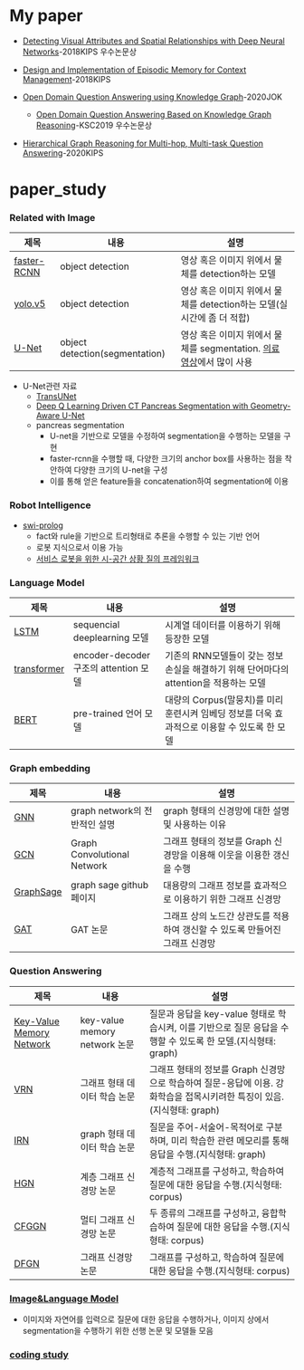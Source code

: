 # My paper
- [Detecting Visual Attributes and Spatial Relationships with Deep Neural Networks](https://www.eiric.or.kr/literature/ser_view.php?SnxGubun=INME&mode=total&searchCate=literature&literature=Y&more=Y&research=Y&pg=2&gu=INME001F8&cmd=qryview&SnxIndxNum=213385&q1_yy=2018&q1_mm=05&rownum=16&totalCnt=135&q1_t=6rmA7J247LKg&listUrl=L2xpdGVyYXR1cmUvcmVzdWx0LnBocD9TbnhHdWJ1bj1JTk1FJm1vZGU9dG90YWwmc2VhcmNoQ2F0ZT1saXRlcmF0dXJlJmxpdGVyYXR1cmU9WSZxMT0lQjElRTglQzAlQ0UlQzMlQjYmbW9yZT1ZJmYxPU1OJnJlc2VhcmNoPVkmcGc9Mg==&f1=MN&q1=%B1%E8%C0%CE%C3%B6)-2018KIPS 우수논문상
- [Design and Implementation of Episodic Memory for Context Management](https://www.eiric.or.kr/literature/ser_view.php?SnxGubun=INME&mode=total&searchCate=literature&literature=Y&more=Y&research=Y&pg=2&gu=INME001F9&cmd=qryview&SnxIndxNum=219264&q1_yy=2018&q1_mm=11&rownum=11&totalCnt=135&q1_t=6rmA7J247LKg&listUrl=L2xpdGVyYXR1cmUvcmVzdWx0LnBocD9TbnhHdWJ1bj1JTk1FJm1vZGU9dG90YWwmc2VhcmNoQ2F0ZT1saXRlcmF0dXJlJmxpdGVyYXR1cmU9WSZxMT0lQjElRTglQzAlQ0UlQzMlQjYmbW9yZT1ZJmYxPU1OJnJlc2VhcmNoPVkmcGc9Mg==&f1=MN&q1=%B1%E8%C0%CE%C3%B6)-2018KIPS
- [Open Domain Question Answering using Knowledge Graph](https://www.kci.go.kr/kciportal/ci/sereArticleSearch/ciSereArtiView.kci?sereArticleSearchBean.artiId=ART002625038)-2020JOK
  - [Open Domain Question Answering Based on Knowledge Graph Reasoning](http://www.kiise.or.kr/academy/board/academyNewsView.fa)-KSC2019 우수논문상

- [Hierarchical Graph Reasoning for Multi-hop,
Multi-task Question Answering](https://manuscriptlink-society-file.s3-ap-northeast-1.amazonaws.com/kips/conference/2020fall/presentation/KIPS_C2020B0261.pdf)-2020KIPS




# paper_study
### Related with Image
|제목|내용|설명|
|---------|---|---|
|[faster-RCNN](https://arxiv.org/pdf/1506.01497.pdf)|object detection|영상 혹은 이미지 위에서 물체를 detection하는 모델|
|[yolo.v5](https://github.com/ultralytics/yolov5)|object detection|영상 혹은 이미지 위에서 물체를 detection하는 모델(실시간에 좀 더 적합)|
|[U-Net](https://arxiv.org/pdf/1505.04597.pdf)|object detection(segmentation)|영상 혹은 이미지 위에서 물체를 segmentation. [의료 영상](#U-Net-관련-논문)에서 많이 사용|

- U-Net관련 자료
  - [TransUNet](https://arxiv.org/pdf/2102.04306v1.pdf)
  - [Deep Q Learning Driven CT Pancreas Segmentation
with Geometry-Aware U-Net](https://arxiv.org/pdf/1904.09120.pdf)
  - pancreas segmentation
    - U-net을 기반으로 모델을 수정하여 segmentation을 수행하는 모델을 구현
    - faster-rcnn을 수행할 때, 다양한 크기의 anchor box를 사용하는 점을 착안하여 다양한 크기의 U-net을 구성
    - 이를 통해 얻은 feature들을 concatenation하여 segmentation에 이용

### Robot Intelligence
- [swi-prolog](https://www.swi-prolog.org/)
  - fact와 rule을 기반으로 트리형태로 추론을 수행할 수 있는 기반 언어
  - 로봇 지식으로서 이용 가능
  - [서비스 로봇을 위한 시-공간 상황 질의 프레임워크](https://www.kci.go.kr/kciportal/ci/sereArticleSearch/ciSereArtiView.kci?sereArticleSearchBean.artiId=ART002429746)

### Language Model
|제목|내용|설명|
|---------|---|---|
|[LSTM](https://github.com/omerbsezer/LSTM_RNN_Tutorials_with_Demo)|sequencial deeplearning 모델|시계열 데이터를 이용하기 위해 등장한 모델|
|[transformer](https://arxiv.org/pdf/1706.03762.pdf)|encoder-decoder구조의 attention 모델|기존의 RNN모델들이 갖는 정보 손실을 해결하기 위해 단어마다의 attention을 적용하는 모델|
|[BERT](https://arxiv.org/pdf/1810.04805.pdf)|pre-trained 언어 모델|대량의 Corpus(말뭉치)를 미리 훈련시켜 임베딩 정보를 더욱 효과적으로 이용할 수 있도록 한 모델|

### Graph embedding

|제목|내용|설명|
|---------|---|---|
|[GNN](https://medium.com/watcha/gnn-%EC%86%8C%EA%B0%9C-%EA%B8%B0%EC%B4%88%EB%B6%80%ED%84%B0-%EB%85%BC%EB%AC%B8%EA%B9%8C%EC%A7%80-96567b783479)|graph network의 전반적인 설명|graph 형태의 신경망에 대한 설명 및 사용하는 이유|
|[GCN](https://arxiv.org/pdf/1609.02907.pdf)|Graph Convolutional Network|그래프 형태의 정보를 Graph 신경망을 이용해 이웃을 이용한 갱신을 수행|
|[GraphSage](https://github.com/williamleif/GraphSAGE)|graph sage github 페이지|대용량의 그래프 정보를 효과적으로 이용하기 위한 그래프 신경망|
|[GAT](https://arxiv.org/pdf/1710.10903.pdf)|GAT 논문|그래프 상의 노드간 상관도를 적용하여 갱신할 수 있도록 만들어진 그래프 신경망|

### Question Answering


|제목|내용|설명|
|---------|---|---|
|[Key-Value Memory Network](https://arxiv.org/pdf/1606.03126.pdf)|key-value memory network 논문|질문과 응답을 key-value 형태로 학습시켜, 이를 기반으로 질문 응답을 수행할 수 있도록 한 모델.(지식형태: graph)|
|[VRN](https://ojs.aaai.org/index.php/AAAI/article/view/12057)|그래프 형태 데이터 학습 논문|그래프 형태의 정보를 Graph 신경망으로 학습하여 질문-응답에 이용. 강화학습을 접목시키려한 특징이 있음.(지식형태: graph)|
|[IRN](https://arxiv.org/pdf/1801.04726.pdf)|graph 형태 데이터 학습 논문|질문을 주어-서술어-목적어로 구분하며, 미리 학습한 관련 메모리를 통해 응답을 수행.(지식형태: graph)|
|[HGN](https://arxiv.org/pdf/1911.03631.pdf)|계층 그래프 신경망 논문|계층적 그래프를 구성하고, 학습하여 질문에 대한 응답을 수행.(지식형태: corpus)|
|[CFGGN](https://ieeexplore.ieee.org/stamp/stamp.jsp?tp=&arnumber=9037288)|멀티 그래프 신경망 논문|두 종류의 그래프를 구성하고, 융합학습하여 질문에 대한 응답을 수행.(지식형태: corpus)|
|[DFGN](https://www.aclweb.org/anthology/P19-1617.pdf)|그래프 신경망 논문|그래프를 구성하고, 학습하여 질문에 대한 응답을 수행.(지식형태: corpus)|


### [Image&Language Model](https://github.com/pyupya/pre-trained-vl-model)
- 이미지와 자연어를 입력으로 질문에 대한 응답을 수행하거나, 이미지 상에서 segmentation을 수행하기 위한 선행 논문 및 모델들 모음



### [coding study](https://github.com/pyupya/code_study)



